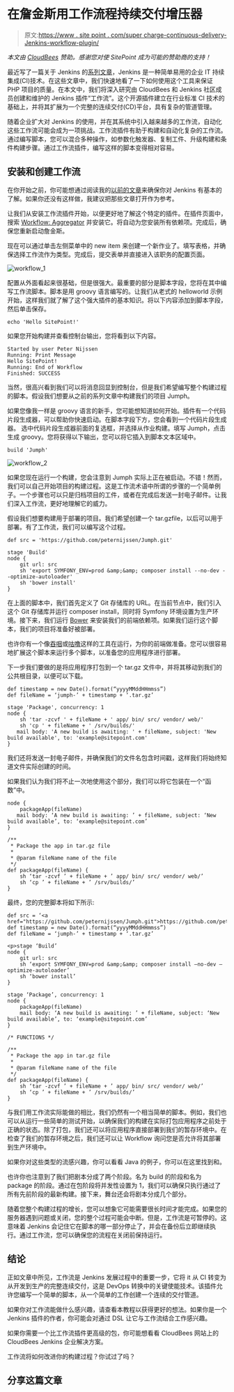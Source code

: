 # 在詹金斯用工作流程持续交付增压器

> 原文:[https://www . site point . com/super charge-continuous-delivery-Jenkins-workflow-plugin/](https://www.sitepoint.com/supercharge-continuous-delivery-jenkins-workflow-plugin/)

*本文由 [CloudBees](https://www.cloudbees.com/) 赞助。感谢您对使 SitePoint 成为可能的赞助商的支持！*

最近写了一篇关于 Jenkins 的[系列文章](https://www.sitepoint.com/series/php-quality-assurance-with-jenkins/)，Jenkins 是一种简单易用的企业 IT 持续集成(CI)技术。在这些文章中，我们快速地看了一下如何使用这个工具来保证 PHP 项目的质量。在本文中，我们将深入研究由 CloudBees 和 Jenkins 社区成员创建和维护的 Jenkins 插件“工作流”。这个开源插件建立在行业标准 CI 技术的基础上，并将其扩展为一个完整的连续交付(CD)平台，具有复杂的管道管理。

随着企业扩大对 Jenkins 的使用，并在其系统中引入越来越多的工作流，自动化这些工作流可能会成为一项挑战。工作流插件有助于构建和自动化复杂的工作流。通过编写脚本，您可以混合多种操作，如参数化触发器、复制工件、升级构建和条件构建步骤。通过工作流插件，编写这样的脚本变得相对容易。

## 安装和创建工作流

在你开始之前，你可能想通过阅读我的[以前的文章](https://www.sitepoint.com/series/php-quality-assurance-with-jenkins/)来确保你对 Jenkins 有基本的了解。如果你还没有这样做，我建议把那些文章打开作为参考。

让我们从安装工作流插件开始，以便更好地了解这个特定的插件。在插件页面中，搜索 [Workflow: Aggregator](http://jenkins-ci.org/content/workflow-plugin-10) 并安装它。将自动为您安装所有依赖项。完成后，确保您重新启动詹金斯。

现在可以通过单击左侧菜单中的 new item 来创建一个新作业了。填写表格，并确保选择工作流作为类型。完成后，提交表单并直接进入该职务的配置页面。

![workflow_1](../Images/c9576652782fac5bff402ff6973a09e5.png)

配置从外面看起来很基础，但是很强大。最重要的部分是脚本字段，您将在其中编写工作流脚本。脚本是用 groovy 语言编写的。让我们从老式的 helloworld 示例开始，这样我们就了解了这个强大插件的基本知识。将以下内容添加到脚本字段，然后单击保存。

`echo 'Hello SitePoint!'`

如果您开始构建并查看控制台输出，您将看到以下内容。

```
Started by user Peter Nijssen
Running: Print Message
Hello SitePoint!
Running: End of Workflow
Finished: SUCCESS
```

当然，很高兴看到我们可以将消息回显到控制台，但是我们希望编写整个构建过程的脚本。假设我们想要从之前的系列文章中构建我们的项目 Jumph。

如果您像我一样是 groovy 语言的新手，您可能想知道如何开始。插件有一个代码片段生成器，可以帮助你快速启动。在脚本字段下方，您会看到一个代码片段生成器。
选中代码片段生成器前面的复选框，并选择从作业构建。填写 Jumph，点击生成 groovy。您将获得以下输出，您可以将它插入到脚本文本区域中。

```
build 'Jumph'
```

![workflow_2](../Images/b5c222e3a3fa24921e7c1e89d981157f.png)

如果您现在运行一个构建，您会注意到 Jumph 实际上正在被启动。不错！然而，我们可以自己开始项目的构建过程。这是工作流术语中所谓的步骤的一个简单例子。一个步骤也可以只是归档项目的工件，或者在完成后发送一封电子邮件。让我们深入工作流，更好地理解它的威力。

假设我们想要构建用于部署的项目。我们希望创建一个 tar.gzfile，以后可以用于部署。有了工作流，我们可以编写这个过程。

```
def src = 'https://github.com/peternijssen/Jumph.git'

stage 'Build'
node {
    git url: src
    sh 'export SYMFONY_ENV=prod &amp;&amp; composer install --no-dev --optimize-autoloader'
    sh 'bower install'
}
```

在上面的脚本中，我们首先定义了 Git 存储库的 URL。在当前节点中，我们引入这个 Git 存储库并运行 composer install，同时将 Symfony 环境设置为生产环境。接下来，我们运行 [Bower](http://bower.io/) 来安装我们的前端依赖项。如果我们运行这个脚本，我们的项目将准备好被部署。

也许你有一个像[吞咽](http://gulpjs.com/)或[咕噜](http://gruntjs.com/)这样的工具在运行，为你的前端做准备。您可以很容易地扩展这个脚本来运行多个脚本，以准备您的应用程序进行部署。

下一步我们要做的是将应用程序打包到一个 tar.gz 文件中，并将其移动到我们的公共根目录，以便可以下载。

```
def timestamp = new Date().format(“yyyyMMddHHmmss”)
def fileName = ‘jumph-’ + timestamp + ‘.tar.gz’

stage 'Package', concurrency: 1
node {
    sh 'tar -zcvf ' + fileName + ' app/ bin/ src/ vendor/ web/'
    sh 'cp ' + fileName + ' /srv/builds/'
   mail body: 'A new build is awaiting: ' + fileName, subject: 'New build available', to: 'example@sitepoint.com'
}
```

我们还将发送一封电子邮件，并确保我们的文件名包含时间戳，这样我们将始终知道文件实际创建的时间。

如果我们认为我们将不止一次地使用这个部分，我们可以将它包装在一个“函数”中。

```
node {
    packageApp(fileName)
   mail body: ‘A new build is awaiting: ’ + fileName, subject: ‘New build available’, to: ‘example@sitepoint.com’
}

/**
 * Package the app in tar.gz file
 *
 * @param fileName name of the file
 */
def packageApp(fileName) {
    sh ‘tar -zcvf ’ + fileName + ’ app/ bin/ src/ vendor/ web/’
    sh ‘cp ’ + fileName + ’ /srv/builds/’
}
```

最终，您的完整脚本将如下所示:

```
def src = ‘<a href="https://github.com/peternijssen/Jumph.git">https://github.com/peternijssen/Jumph.git</a>’
def timestamp = new Date().format(“yyyyMMddHHmmss”)
def fileName = ‘jumph-’ + timestamp + ‘.tar.gz’

<p>stage ‘Build’
node {
    git url: src
    sh ‘export SYMFONY_ENV=prod &amp;&amp; composer install –no-dev –optimize-autoloader’
    sh ‘bower install’
}

stage ‘Package’, concurrency: 1
node {
    packageApp(fileName)
    mail body: ‘A new build is awaiting: ’ + fileName, subject: ‘New build available’, to: ‘example@sitepoint.com’
}

/* FUNCTIONS */

/**
 * Package the app in tar.gz file
 * 
 * @param fileName name of the file
 */
def packageApp(fileName) {
    sh ‘tar -zcvf ’ + fileName + ’ app/ bin/ src/ vendor/ web/’
    sh ‘cp ’ + fileName + ’ /srv/builds/’
}
```

与我们用工作流实际能做的相比，我们仍然有一个相当简单的脚本。例如，我们也可以从运行一些简单的测试开始，以确保我们的构建在实际打包应用程序之前处于正确的状态。除了打包，我们还可以将应用程序直接部署到我们的暂存环境中。在检查了我们的暂存环境之后，我们还可以让 Workflow 询问您是否允许将其部署到生产环境中。

如果你对这些类型的流感兴趣，你可以看看 Java 的例子，你可以在这里找到和。

也许你也注意到了我们把剧本分成了两个阶段。名为 build 的阶段和名为 package 的阶段。通过在包阶段将并发性设置为 1，我们可以确保只执行通过了所有先前阶段的最新构建。接下来，舞台还会将剧本分成几个部分。

随着您整个构建过程的增长，您可以想象它可能需要很长时间才能完成。如果您的服务器遇到问题或关闭，您的整个过程可能会中断。但是，工作流是可暂停的。这意味着 Jenkins 会记住它在脚本的哪一部分停止了，并会在备份后立即继续执行。通过工作流，您可以确保您的流程在关闭前保持运行。

## 结论

正如文章中所见，工作流是 Jenkins 发展过程中的重要一步，它将 it 从 CI 转变为从开发到生产的完整连续交付，这是 DevOps 转换中的关键使能技术。该插件允许您编写一个简单的脚本，从一个简单的工作创建一个连续的交付管道。

如果你对工作流能做什么感兴趣，请查看本教程以获得更好的想法。如果你是一个 Jenkins 插件的作者，你可能会对通过 DSL 让它与工作流结合工作感兴趣。

如果你需要一个比工作流插件更高级的包，你可能想看看 CloudBees 网站上的 CloudBees Jenkins 企业解决方案。

工作流将如何改进你的构建过程？你试过了吗？

## 分享这篇文章